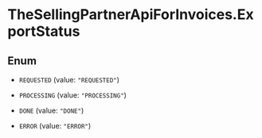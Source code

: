 # TheSellingPartnerApiForInvoices.ExportStatus

## Enum


* `REQUESTED` (value: `"REQUESTED"`)

* `PROCESSING` (value: `"PROCESSING"`)

* `DONE` (value: `"DONE"`)

* `ERROR` (value: `"ERROR"`)



